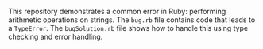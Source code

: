 This repository demonstrates a common error in Ruby: performing arithmetic operations on strings.  The `bug.rb` file contains code that leads to a `TypeError`.  The `bugSolution.rb` file shows how to handle this using type checking and error handling.